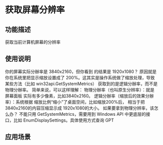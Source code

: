 # 获取屏幕分辨率
## 功能描述
获取当前计算机屏幕的分辨率
## 使用说明
你的屏幕实际分辦率是 3840x2160，但你看到
的结果是 1920x1080？
原因就是你在系统里把显示缩放设置成了
200%。这其实是操作系统做了缩放处理，导致
某些方法（比如 win32api.GetSystemMetrics）
获取到的是逻辑分辦率，而不是物理分辦率。
简单来说，可以这样理解：
物理分辦率（也叫原生分辨率）：就是屏幕面板
实际有多少像素，比如3840x2160。
逻辑分辦率（缩放后的效果分辦率）：系统根据
缩放比例“缩小”了桌面空间，比如缩放200%后，
相当于把3840x2160的内容压缩显示成
1920x1080的大小。
如果要拿到物理分辨率，该怎么办？
不能只用 GetSystemMetrics，需要用到
Windows API 中更底层的接口，比如
EnumDisplaySettings。具体使用方式查询 GPT
## 应用场景
